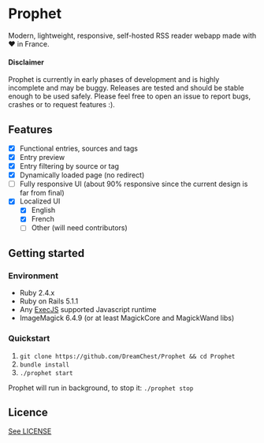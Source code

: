 # Prophet

Modern, lightweight, responsive, self-hosted RSS reader webapp made with ❤ in France.

#### Disclaimer

Prophet is currently in early phases of development and is highly incomplete and may be buggy. Releases are tested and should be stable enough to be used safely. Please feel free to open an issue to report bugs, crashes or to request features :).

## Features

- [x] Functional entries, sources and tags
- [x] Entry preview
- [x] Entry filtering by source or tag
- [x] Dynamically loaded page (no redirect)
- [ ] Fully responsive UI (about 90% responsive since the current design is far from final)
- [x] Localized UI
	- [x] English
	- [x] French
	- [ ] Other (will need contributors)

## Getting started

### Environment

- Ruby 2.4.x
- Ruby on Rails 5.1.1
- Any [ExecJS](https://github.com/rails/execjs) supported Javascript runtime
- ImageMagick 6.4.9 (or at least MagickCore and MagickWand libs)

### Quickstart

1. `git clone https://github.com/DreamChest/Prophet && cd Prophet`
2. `bundle install`
3. `./prophet start`

Prophet will run in background, to stop it: `./prophet stop`

## Licence

[See LICENSE](https://github.com/DreamChest/Prophet/blob/master/LICENSE)
